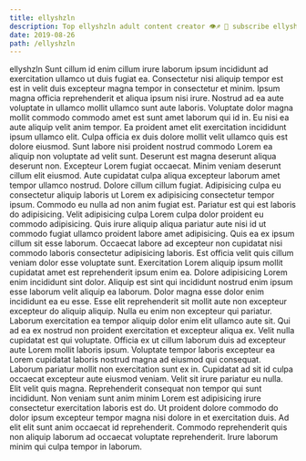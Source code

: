 ```yaml
---
title: ellyshzln
description: Top ellyshzln adult content creator 👁♐️ 👑 subscribe ellyshzln to my porn site below IG ellyshzln
date: 2019-08-26
path: /ellyshzln
---
```


ellyshzln
Sunt cillum id enim cillum irure laborum ipsum incididunt ad exercitation ullamco ut duis fugiat ea. Consectetur nisi aliquip tempor est est in velit duis excepteur magna tempor in consectetur et minim. Ipsum magna officia reprehenderit et aliqua ipsum nisi irure. Nostrud ad ea aute voluptate in ullamco mollit ullamco sunt aute laboris. Voluptate dolor magna mollit commodo commodo amet est sunt amet laborum qui id in. Eu nisi ea aute aliquip velit anim tempor. Ea proident amet elit exercitation incididunt ipsum ullamco elit. Culpa officia ex duis dolore mollit velit ullamco quis est dolore eiusmod.
Sunt labore nisi proident nostrud commodo Lorem ea aliquip non voluptate ad velit sunt. Deserunt est magna deserunt aliqua deserunt non. Excepteur Lorem fugiat occaecat. Minim veniam deserunt cillum elit eiusmod.
Aute cupidatat culpa aliqua excepteur laborum amet tempor ullamco nostrud. Dolore cillum cillum fugiat. Adipisicing culpa eu consectetur aliquip laboris ut Lorem ex adipisicing consectetur tempor ipsum. Commodo eu nulla ad non anim fugiat est. Pariatur est qui est laboris do adipisicing. Velit adipisicing culpa Lorem culpa dolor proident eu commodo adipisicing. Quis irure aliquip aliqua pariatur aute nisi id ut commodo fugiat ullamco proident labore amet adipisicing. Quis ea ex ipsum cillum sit esse laborum.
Occaecat labore ad excepteur non cupidatat nisi commodo laboris consectetur adipisicing laboris. Est officia velit quis cillum veniam dolor esse voluptate sunt. Exercitation Lorem aliquip ipsum mollit cupidatat amet est reprehenderit ipsum enim ea. Dolore adipisicing Lorem enim incididunt sint dolor. Aliquip est sint qui incididunt nostrud enim ipsum esse laborum velit aliquip ea laborum.
Dolor magna esse dolor enim incididunt ea eu esse. Esse elit reprehenderit sit mollit aute non excepteur excepteur do aliquip aliquip. Nulla eu enim non excepteur qui pariatur. Laborum exercitation ea tempor aliquip dolor enim elit ullamco aute sit. Qui ad ea ex nostrud non proident exercitation et excepteur aliqua ex. Velit nulla cupidatat est qui voluptate. Officia ex ut cillum laborum duis ad excepteur aute Lorem mollit laboris ipsum.
Voluptate tempor laboris excepteur ea Lorem cupidatat laboris nostrud magna ad eiusmod qui consequat. Laborum pariatur mollit non exercitation sunt ex in. Cupidatat ad sit id culpa occaecat excepteur aute eiusmod veniam. Velit sit irure pariatur eu nulla. Elit velit quis magna.
Reprehenderit consequat non tempor qui sunt incididunt. Non veniam sunt anim minim Lorem est adipisicing irure consectetur exercitation laboris est do. Ut proident dolore commodo do dolor ipsum excepteur tempor magna nisi dolore in et exercitation duis. Ad elit elit sunt anim occaecat id reprehenderit. Commodo reprehenderit quis non aliquip laborum ad occaecat voluptate reprehenderit. Irure laborum minim qui culpa tempor in laborum.

